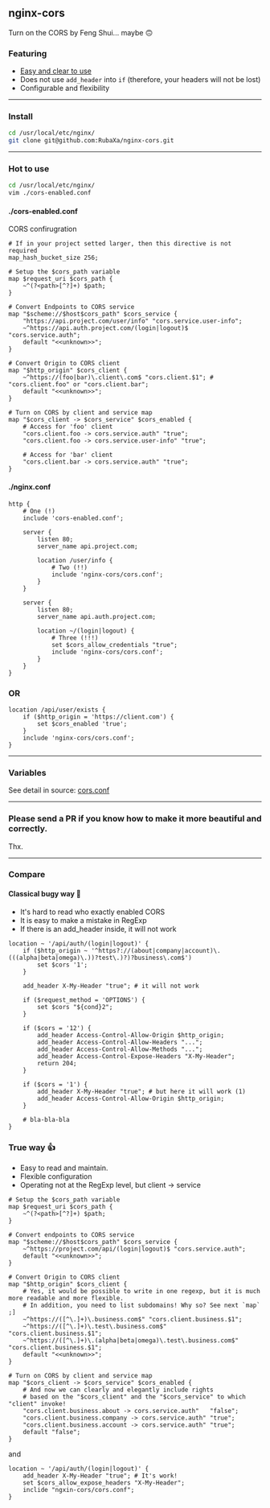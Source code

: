 nginx-cors
----------
Turn on the CORS by Feng Shui... maybe 🙃

### Featuring

- [Easy and clear to use](#compare)
- Does not use `add_header` into `if` (therefore, your headers will not be lost)
- Configurable and flexibility

---

### Install

```sh
cd /usr/local/etc/nginx/
git clone git@github.com:RubaXa/nginx-cors.git
```

---

### Hot to use

```sh
cd /usr/local/etc/nginx/
vim ./cors-enabled.conf
```

#### ./cors-enabled.conf
CORS confirugration

```nginx
# If in your project setted larger, then this directive is not required
map_hash_bucket_size 256;

# Setup the $cors_path variable
map $request_uri $cors_path {
	~^(?<path>[^?]+) $path;
}

# Convert Endpoints to CORS service
map "$scheme://$host$cors_path" $cors_service {
	"https://api.project.com/user/info" "cors.service.user-info";
	~^https://api.auth.project.com/(login|logout)$ "cors.service.auth";
	default "<<unknown>>";
}

# Convert Origin to CORS client
map "$http_origin" $cors_client {
	~^https://(foo|bar)\.client\.com$ "cors.client.$1"; # "cors.client.foo" or "cors.client.bar";
	default "<<unknown>>";
}

# Turn on CORS by client and service map
map "$cors_client -> $cors_service" $cors_enabled {
	# Access for 'foo' client
	"cors.client.foo -> cors.service.auth" "true";
	"cors.client.foo -> cors.service.user-info" "true";

	# Access for 'bar' client
	"cors.client.bar -> cors.service.auth" "true";
}
```

#### ./nginx.conf

```nginx
http {
	# One (!)
	include 'cors-enabled.conf';

	server {
		listen 80;
		server_name api.project.com;

		location /user/info {
			# Two (!!)
			include 'nginx-cors/cors.conf';
		}
	}

	server {
		listen 80;
		server_name api.auth.project.com;

		location ~/(login|logout) {
			# Three (!!!)
			set $cors_allow_credentials "true";
			include 'nginx-cors/cors.conf';
		}
	}
}
```

### OR

```nginx
location /api/user/exists {
	if ($http_origin = 'https://client.com') {
		set $cors_enabled 'true';
	}
	include 'nginx-cors/cors.conf';
}
```

---

### Variables

See detail in source: [cors.conf](./cors.conf#L1-L9)

---

### Please send a PR if you know how to make it more beautiful and correctly.

Thx.

---

<a name="compare"></a>

### Compare

#### Classical bugy way 💩

- It's hard to read who exactly enabled CORS
- It is easy to make a mistake in RegExp
- If there is an add_header inside, it will not work

```nginx
location ~ '/api/auth/(login|logout)' {
	if ($http_origin ~ '^https?://(about|company|account)\.(((alpha|beta|omega)\.))?test\.)?)?business\.com$')
		set $cors '1';
	}

	add_header X-My-Header "true"; # it will not work

	if ($request_method = 'OPTIONS') {
		set $cors "${cond}2";
	}

	if ($cors = '12') {
		add_header Access-Control-Allow-Origin $http_origin;
		add_header Access-Control-Allow-Headers "...";
		add_header Access-Control-Allow-Methods "...";
		add_header Access-Control-Expose-Headers "X-My-Header";
		return 204;
	}

	if ($cors = '1') {
		add_header X-My-Header "true"; # but here it will work (1)
		add_header Access-Control-Allow-Origin $http_origin;
	}

	# bla-bla-bla
}
```


### True way 👍

- Easy to read and maintain.
- Flexible configuration
- Operating not at the RegExp level, but client -> service

```nginx
# Setup the $cors_path variable
map $request_uri $cors_path {
	~^(?<path>[^?]+) $path;
}

# Convert endpoints to CORS service
map "$scheme://$host$cors_path" $cors_service {
	~^https://project.com/api/(login|logout)$ "cors.service.auth";
	default "<<unknown>>";
}

# Convert Origin to CORS client
map "$http_origin" $cors_client {
	# Yes, it would be possible to write in one regexp, but it is much more readable and more flexible.
	# In addition, you need to list subdomains! Why so? See next `map` ;]
	~^https://([^\.]+)\.business.com$" "cors.client.business.$1";
	~^https://([^\.]+)\.test\.business.com$" "cors.client.business.$1";
	~^https://([^\.]+)\.(alpha|beta|omega)\.test\.business.com$" "cors.client.business.$1";
	default "<<unknown>>";
}

# Turn on CORS by client and service map
map "$cors_client -> $cors_service" $cors_enabled {
	# And now we can clearly and elegantly include rights
	# based on the "$cors_client" and the "$cors_service" to which "client" invoke!
	"cors.client.business.about -> cors.service.auth"   "false";
	"cors.client.business.company -> cors.service.auth" "true";
	"cors.client.business.account -> cors.service.auth" "true";
	default "false";
}
```

and

```nginx
location ~ '/api/auth/(login|logout)' {
	add_header X-My-Header "true"; # It's work!
	set $cors_allow_expose_headers "X-My-Header";
	inclide "ngxin-cors/cors.conf";
}
```
